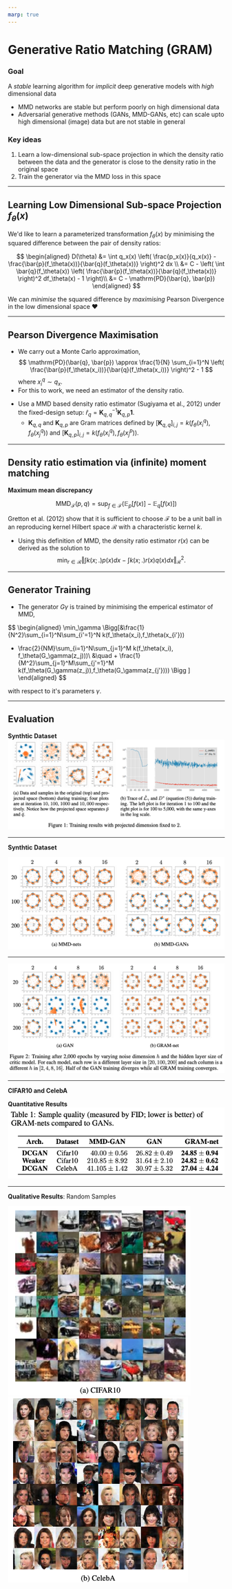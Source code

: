 ```yaml
---
marp: true
---
```


# **G**enerative **Ra**tio **M**atching (GRAM)

### Goal
 
A *stable* learning algorithm for *implicit* deep generative models with *high* dimensional data
- MMD networks are stable but perform poorly on high dimensional data
- Adversarial generative methods (GANs, MMD-GANs, etc) can scale upto high dimensional (image) data but are not stable in general

### Key ideas

1. Learn a low-dimensional sub-space projection in which the density ratio between the data and the generator is close to the density ratio in the original space
2. Train the generator via the MMD loss in this space

---

## Learning Low Dimensional Sub-space Projection $f_\theta(x)$

We'd like to learn a parameterized transformation $f_\theta(x)$ by minimising the squared difference between the pair of density ratios:

$$
\begin{aligned}
D(\theta) 
&= \int q_x(x) \left( \frac{p_x(x)}{q_x(x)} - \frac{\bar{p}(f_\theta(x))}{\bar{q}(f_\theta(x))} \right)^2 dx \\
&= C -  \left( \int \bar{q}(f_\theta(x)) \left( \frac{\bar{p}(f_\theta(x))}{\bar{q}(f_\theta(x))} \right)^2 df_\theta(x) - 1 \right)\\ 
&= C - \mathrm{PD}(\bar{q}, \bar{p})
\end{aligned}
$$

We can *minimise* the squared difference by *maximising* Pearson Divergence in the low dimensional space :heart:

---

## Pearson Divergence Maximisation

- We carry out a Monte Carlo approximation,
$$ 
\mathrm{PD}(\bar{q}, \bar{p}) \approx \frac{1}{N} \sum_{i=1}^N \left( \frac{\bar{p}(f_\theta(x_i))}{\bar{q}(f_\theta(x_i))} \right)^2 - 1 
$$ 
where $x^q_i \sim q_x$.
- For this to work, we need an estimator of the density ratio.
<!-- - We only need density ratios $\frac{\bar{p}(f_\theta(x))}{\bar{q}(f_\theta(x))}$ for a set of samples from $q$ during MC. -->
- Use a MMD based density ratio estimator (Sugiyama et al., 2012) under the fixed-design setup: $\hat{r}_q = \mathbf{K}^{-1}_{q,q} \mathbf{K}_{q,p}\mathbf{1}$.
    - $\mathbf{K}_{q,q}$ and $\mathbf{K}_{q,p}$ are Gram matrices defined by $[\mathbf{K}_{q,q}]_{i,j} = k(f_\theta(x^q_i),f_\theta(x^q_j))$ and $[\mathbf{K}_{q,p}]_{i,j} = k(f_\theta(x^q_i),f_\theta(x^p_j)).$
<!-- - Train the generator via the MMD loss -->
<!-- - Shared Gram matrix between density ratio estimation and generator training
- Simultaneous training of the transform function and the generator -->

---

## Density ratio estimation via (infinite) moment matching

**Maximum mean discrepancy**

$$
\textrm{MMD}_{\mathcal{F}}(p,q) = \sup_{f\in\mathcal{F}} \left(\mathbb{E}_p \lbrack f(x) \rbrack - \mathbb{E}_q \lbrack f(x) \rbrack \right)
$$

Gretton et al. (2012) show that it is sufficient to choose $\mathcal{F}$ to be a unit ball in an reproducing kernel Hilbert space $\mathcal{R}$ with a characteristic kernel $k$. 

<!-- $$
\hat{\textmd{MMD}}^2_\mathcal{R}(p,q) =
\frac{1}{N^2}\sum_{i=1}^N\sum_{i'=1}^N k(x_i,x_{i'}) 
- \frac{2}{NM}\sum_{i=1}^N\sum_{j=1}^M  k(x_i, y_j)
 + \frac{1}{M^2}\sum_{j=1}^M\sum_{j'=1}^M k(y_j,y_{j'})
$$ -->
- Using this definition of MMD, the density ratio estimator $r(x)$ can be derived as the solution to
$$
\min_{r\in\mathcal{R}} \bigg \Vert \int k(x; .)p(x) dx - \int k(x; .)r(x)q(x) dx \bigg \Vert_{\mathcal{R}}^2.
$$

---

## Generator Training

- The generator $G\gamma$ is trained by minimising the emperical estimator of MMD, 

$$
\begin{aligned}
\min_\gamma \Bigg[&\frac{1}{N^2}\sum_{i=1}^N\sum_{i'=1}^N k(f_\theta(x_i),f_\theta(x_{i'})) 
- \frac{2}{NM}\sum_{i=1}^N\sum_{j=1}^M  k(f_\theta(x_i), f_\theta(G_\gamma(z_j)))\\
&\quad + \frac{1}{M^2}\sum_{j=1}^M\sum_{j'=1}^M k(f_\theta(G_\gamma(z_j)),f_\theta(G_\gamma(z_{j'}))) \Bigg ]
\end{aligned}
$$

with respect to it's parameters $\gamma$.

---
## Evaluation

**Synthtic Dataset**
![Image description](syn_0.png)

---
**Synthtic Dataset**

![Image description](syn_1.png)

---

![Image description](syn.png)

---

**CIFAR10 and CelebA**

**Quantitative Results**
![Image description](table_image.png)

---
**Qualitative Results**: Random Samples

   ![Image description](cifar10.png)![Image description](celeba.png)